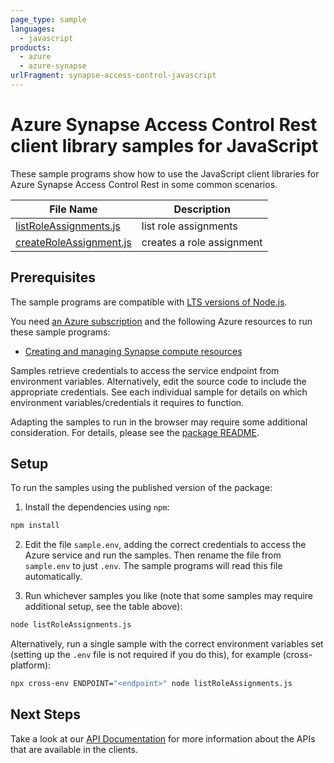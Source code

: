 ```yaml
---
page_type: sample
languages:
  - javascript
products:
  - azure
  - azure-synapse
urlFragment: synapse-access-control-javascript
---
```


# Azure Synapse Access Control Rest client library samples for JavaScript

These sample programs show how to use the JavaScript client libraries for Azure Synapse Access Control Rest in some common scenarios.

| **File Name**                                   | **Description**           |
| ----------------------------------------------- | ------------------------- |
| [listRoleAssignments.js][listroleassignments]   | list role assignments     |
| [createRoleAssignment.js][createroleassignment] | creates a role assignment |

## Prerequisites

The sample programs are compatible with [LTS versions of Node.js](https://nodejs.org/about/releases/).

You need [an Azure subscription][freesub] and the following Azure resources to run these sample programs:

- [Creating and managing Synapse compute resources][createinstance_creatingandmanagingsynapsecomputeresources]

Samples retrieve credentials to access the service endpoint from environment variables. Alternatively, edit the source code to include the appropriate credentials. See each individual sample for details on which environment variables/credentials it requires to function.

Adapting the samples to run in the browser may require some additional consideration. For details, please see the [package README][package].

## Setup

To run the samples using the published version of the package:

1. Install the dependencies using `npm`:

```bash
npm install
```

2. Edit the file `sample.env`, adding the correct credentials to access the Azure service and run the samples. Then rename the file from `sample.env` to just `.env`. The sample programs will read this file automatically.

3. Run whichever samples you like (note that some samples may require additional setup, see the table above):

```bash
node listRoleAssignments.js
```

Alternatively, run a single sample with the correct environment variables set (setting up the `.env` file is not required if you do this), for example (cross-platform):

```bash
npx cross-env ENDPOINT="<endpoint>" node listRoleAssignments.js
```

## Next Steps

Take a look at our [API Documentation][apiref] for more information about the APIs that are available in the clients.

[listroleassignments]: https://github.com/Azure/azure-sdk-for-js/blob/main/sdk/synapse/synapse-access-control-rest/samples/v1/javascript/listRoleAssignments.js
[createroleassignment]: https://github.com/Azure/azure-sdk-for-js/blob/main/sdk/synapse/synapse-access-control-rest/samples/v1/javascript/createRoleAssignment.js
[apiref]: https://docs.microsoft.com/javascript/api/@azure/synapse-access-control
[freesub]: https://azure.microsoft.com/free/
[createinstance_creatingandmanagingsynapsecomputeresources]: https://docs.microsoft.com/en-us/azure/synapse-analytics/security/synapse-workspace-access-control-overview#creating-and-managing-synapse-compute-resources
[package]: https://github.com/Azure/azure-sdk-for-js/tree/main/sdk/synapse/synapse-access-control-rest/README.md
